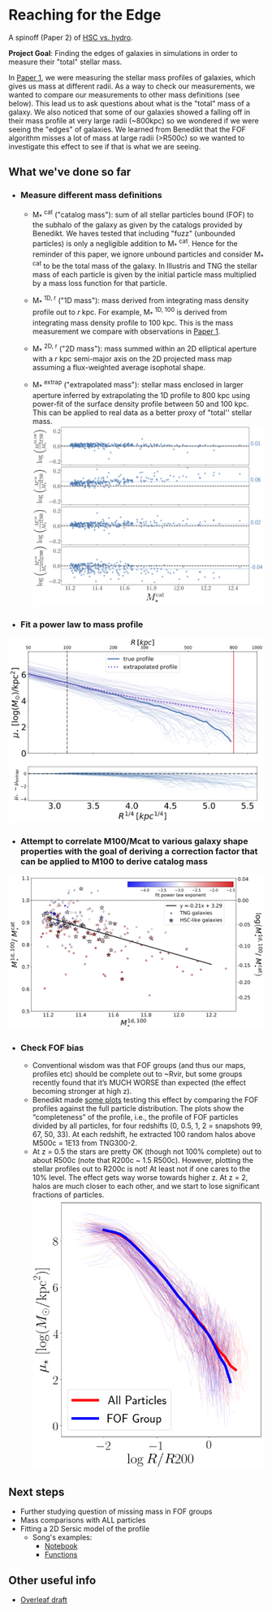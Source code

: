 # Reaching for the Edge
A spinoff (Paper 2) of [HSC vs. hydro](https://github.com/f-ardila/HSC_vs_hydro).

**Project Goal**: Finding the edges of galaxies in simulations in order to measure their "total" stellar mass. 

In [Paper 1](https://ui.adsabs.harvard.edu/abs/2021MNRAS.500..432A/abstract), we were measuring the stellar mass profiles of galaxies, which gives us mass at different radii. As a way to check our measurements, we wanted to compare our measurements to other mass definitions (see below). This lead us to ask questions about what is the "total" mass of a galaxy. We also noticed that some of our galaxies showed a falling off in their mass profile at very large radii (~800kpc) so we wondered if we were seeing the "edges" of galaxies. We learned from Benedikt that the FOF algorithm misses a lot of mass at large radii (>R500c) so we wanted to investigate this effect to see if that is what we are seeing.


## What we've done so far
- ### Measure different mass definitions

   - M<sub>\*</sub> <sup>cat</sup> ("catalog mass"): sum of all stellar particles bound (FOF) to the subhalo of the galaxy as given by the catalogs provided by Benedikt. We haves tested that including "fuzz" (unbounded particles) is only a negligible addition to M<sub>*</sub> <sup>cat</sup>. Hence for the reminder of this paper, we ignore unbound particles and consider M<sub>\*</sub> <sup>cat</sup> to be the total mass of the galaxy. In Illustris and TNG the stellar mass of each particle is given by the initial particle mass multiplied by a mass loss function for that particle.

   - M<sub>\*</sub> <sup>1D, r</sup> ("1D mass"): mass derived from integrating mass density profile out to _r_ kpc. For example, M<sub>*</sub> <sup>1D, 100</sup> is derived from integrating mass density profile to 100 kpc. This is the mass measurement we compare with observations in [Paper 1](https://ui.adsabs.harvard.edu/abs/2021MNRAS.500..432A/abstract).
   
   - M<sub>\*</sub> <sup>2D, r</sup> ("2D mass"): mass summed within an 2D elliptical aperture with a _r_ kpc semi-major axis on the 2D projected mass map assuming  a flux-weighted average isophotal shape.

   - M<sub>\*</sub> <sup>extrap</sup> ("extrapolated mass"): stellar mass enclosed in larger aperture inferred by extrapolating the 1D profile to 800 kpc using power-fit of the surface density profile between 50 and 100 kpc. This can be applied to real data as a better proxy of "total'' stellar mass.
![](figures/mass_differences_TNG.png)

- ### Fit a power law to mass profile
![](figures/extrapolation.png)

- ### Attempt to correlate M100/Mcat to various galaxy shape properties with the goal of deriving a correction factor that can be applied to M100 to derive catalog mass 
![](figures/mass_correction_all.png)

- ### Check FOF bias
   - Conventional wisdom was that FOF groups (and thus our maps, profiles etc) should be complete out to ~Rvir, but some groups recently found that it’s MUCH WORSE than expected (the effect becoming stronger at high z).
   - Benedikt made [some plots](figures/Benedikt) testing this effect by comparing the FOF profiles against the full particle distribution. The plots show the “completeness” of the profile, i.e., the profile of FOF particles divided by all particles, for four redshifts (0, 0.5, 1, 2 = snapshots 99, 67, 50, 33). At each redshift, he extracted 100 random halos above M500c = 1E13 from TNG300-2.
   - At z = 0.5 the stars are pretty OK (though not 100% complete) out to about R500c (note that R200c ~ 1.5 R500c). However, plotting the stellar profiles out to R200c is not! At least not if one cares to the 10% level. The effect gets way worse towards higher z. At z = 2, halos are much closer to each other, and we start to lose significant fractions of particles.
![](figures/mass_profiles_all_vs_FOF.png)



## Next steps 
- Further studying question of missing mass in FOF groups
- Mass comparisons with ALL particles
- Fitting a 2D Sersic model of the profile
   - Song's examples:
      - [Notebook](https://github.com/dr-guangtou/hsc_massive/blob/master/notebooks/simulation/tng_imfit_test.ipynb)
      - [Functions](https://github.com/dr-guangtou/hsc_massive/blob/master/notebooks/simulation/fit_tng.py)


## Other useful info
- [Overleaf draft](https://www.overleaf.com/project/5d126793ff8aa833ffaec43e)
